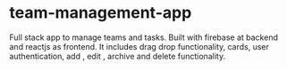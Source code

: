 # team-management-app
Full stack app to manage teams and tasks. Built with firebase at backend and reactjs as frontend. It includes drag drop functionality, cards, user authentication, add , edit , archive and delete functionality.
